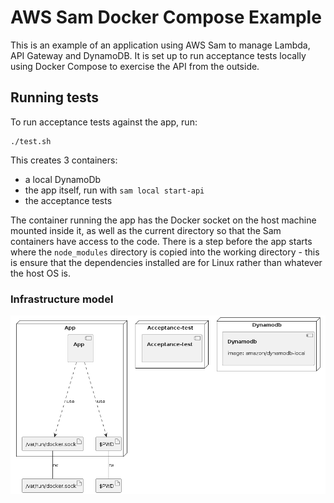 # AWS Sam Docker Compose Example

This is an example of an application using AWS Sam to manage Lambda, API Gateway and DynamoDB. It is set up to run acceptance tests locally using Docker Compose to exercise the API from the outside.

## Running tests

To run acceptance tests against the app, run:

```shell
./test.sh
```

This creates 3 containers:

 - a local DynamoDb
 - the app itself, run with `sam local start-api`
 - the acceptance tests

The container running the app has the Docker socket on the host machine mounted inside it, as well as the current directory so that the Sam containers have access to the code. There is a step before the app starts where the `node_modules` directory is copied into the working directory - this is ensure that the dependencies installed are for Linux rather than whatever the host OS is.


### Infrastructure model

![Infrastructure model](.infragenie/infrastructure_model.png)